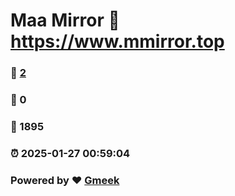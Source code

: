 # Maa Mirror :link: https://www.mmirror.top 
### :page_facing_up: [2](https://www.mmirror.top/tag.html) 
### :speech_balloon: 0 
### :hibiscus: 1895 
### :alarm_clock: 2025-01-27 00:59:04 
### Powered by :heart: [Gmeek](https://github.com/Meekdai/Gmeek)
